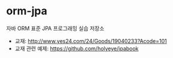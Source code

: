 # orm-jpa
자바 ORM 표준 JPA 프로그래밍 실습 저장소

- 교재: <http://www.yes24.com/24/Goods/19040233?Acode=101>
- 교재 관련 예제: <https://github.com/holyeye/jpabook>
